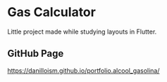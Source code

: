 # Gas Calculator

Little project made while studying layouts in Flutter.

## GitHub Page

https://danilloism.github.io/portfolio.alcool_gasolina/
